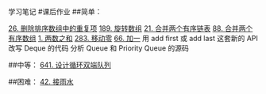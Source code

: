 学习笔记
#课后作业
##简单：

[26. 删除排序数组中的重复项](https://leetcode-cn.com/problems/remove-duplicates-from-sorted-array/)
[189. 旋转数组](https://leetcode-cn.com/problems/rotate-array/)
[21. 合并两个有序链表](https://leetcode-cn.com/problems/merge-two-sorted-lists/)
[88. 合并两个有序数组](https://leetcode-cn.com/problems/merge-sorted-array/)
[1. 两数之和](https://leetcode-cn.com/problems/two-sum/)
[283. 移动零](https://leetcode-cn.com/problems/move-zeroes/)
[66. 加一](https://leetcode-cn.com/problems/plus-one/)
用 add first 或 add last 这套新的 API 改写 Deque 的代码
分析 Queue 和 Priority Queue 的源码

##中等：
[641. 设计循环双端队列](https://leetcode.com/problems/design-circular-deque)

##困难：
[42. 接雨水](https://leetcode.com/problems/trapping-rain-water/)